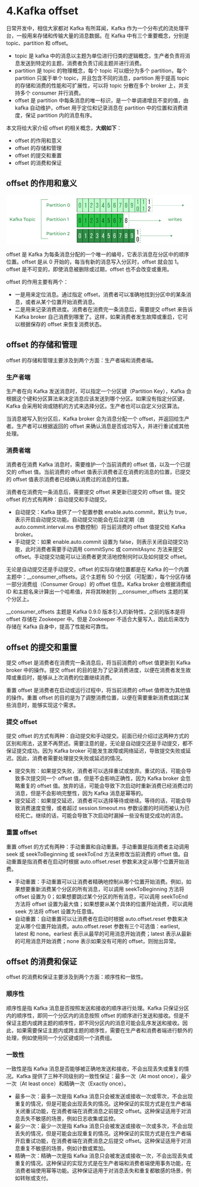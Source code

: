 # 4.Kafka offset

日常开发中，相信大家都对 Kafka 有所耳闻，Kafka 作为一个分布式的流处理平台，一般用来存储和传输大量的消息数据。在 Kafka 中有三个重要概念，分别是 topic、partition 和 offset。

* topic 是 kafka 中的消息以主题为单位进行归类的逻辑概念，生产者负责将消息发送到特定的主题，消费者负责订阅主题并进行消费。
* partition 是 topic 的物理概念，每个 topic 可以细分为多个 partition，每个 partition  只属于单个 topic，并且包含不同的消息，partition 用于提高 topic 的存储和消费的性能和可扩展性，可以将 topic  分散在多个 broker 上，并支持多个 consumer 并行消费。
* offset 是 partition 中每条消息的唯一标识，是一个单调递增且不变的值，由 kafka 自动维护，offset 用于定位和记录消息在 partition 中的位置和消费进度，保证 partition 内的消息有序。

本文将给大家介绍 offset 的相关概念，**大纲如下**：

* offset 的作用和意义
* offset 的存储和管理
* offset 的提交和重置
* offset 的消费和保证

## offset 的作用和意义

![](assets/network-asset-9e3553f8-eb6d-4742-9d32-20e98b61725c-20241126164120-r30tgl7.png)

offset 是 Kafka 为每条消息分配的一个唯一的编号，它表示消息在分区中的顺序位置。offset 是从 0 开始的，每当有新的消息写入分区时，offset 就会加 1。offset 是不可变的，即使消息被删除或过期，offset 也不会改变或重用。

offset 的作用主要有两个：

* 一是用来定位消息。通过指定 offset，消费者可以准确地找到分区中的某条消息，或者从某个位置开始消费消息。
* 二是用来记录消费进度。消费者在消费完一条消息后，需要提交 offset 来告诉 Kafka broker 自己消费到哪里了。这样，如果消费者发生故障或重启，它可以根据保存的 offset 来恢复消费状态。

## offset 的存储和管理

offset 的存储和管理主要涉及到两个方面：生产者端和消费者端。

### 生产者端

生产者在向 Kafka 发送消息时，可以指定一个分区键（Partition Key），Kafka 会根据这个键和分区算法来决定消息应该发送到哪个分区。如果没有指定分区键，Kafka 会采用轮询或随机的方式来选择分区。生产者也可以自定义分区算法。

当消息被写入到分区后，Kafka broker 会为消息分配一个 offset，并返回给生产者。生产者可以根据返回的 offset 来确认消息是否成功写入，并进行重试或其他处理。

### 消费者端

消费者在消费 Kafka 消息时，需要维护一个当前消费的 offset 值，以及一个已提交的 offset 值。当前消费的 offset 值表示消费者正在消费的消息的位置，已提交的 offset 值表示消费者已经确认消费过的消息的位置。

消费者在消费完一条消息后，需要提交 offset 来更新已提交的 offset 值。提交 offset 的方式有两种：自动提交和手动提交。

* 自动提交：Kafka 提供了一个配置参数 enable.auto.commit，默认为  true，表示开启自动提交功能。自动提交功能会在后台定期（由 auto.commit.interval.ms 参数控制）将当前消费的  offset 值提交给 Kafka broker。
* 手动提交：如果 enable.auto.commit 设置为 false，则表示关闭自动提交功能，此时消费者需要手动调用  commitSync 或 commitAsync 方法来提交 offset。手动提交功能可以让消费者更灵活地控制何时以及如何提交 offset。

无论是自动提交还是手动提交，offset 的实际存储位置都是在 Kafka  的一个内置主题中：\_\_consumer\_offsets。这个主题有 50 个分区（可配置），每个分区存储一部分消费组（Consumer  Group）的 offset 信息。Kafka broker 会根据消费组 ID 和主题名来计算出一个哈希值，并将其映射到  \_\_consumer\_offsets 主题的某个分区上。

\_\_consumer\_offsets 主题是 Kafka 0.9.0 版本引入的新特性，之前的版本是将 offset 存储在 Zookeeper 中。但是 Zookeeper 不适合大量写入，因此后来改为存储在 Kafka 自身中，提高了性能和可靠性。

## offset 的提交和重置

提交 offset 是消费者在消费完一条消息后，将当前消费的 offset 值更新到 Kafka broker 中的操作。提交 offset 的目的是为了记录消费进度，以便在消费者发生故障或重启时，能够从上次消费的位置继续消费。

重置 offset 是消费者在启动或运行过程中，将当前消费的 offset 值修改为其他值的操作。重置 offset 的目的是为了调整消费位置，以便在需要重新消费或跳过某些消息时，能够实现这个需求。

### 提交 offset

提交 offset  的方式有两种：自动提交和手动提交。前面已经介绍过这两种方式的区别和用法，这里不再赘述。需要注意的是，无论是自动提交还是手动提交，都不保证提交成功。因为 Kafka broker 可能发生故障或网络延迟，导致提交失败或延迟。因此，消费者需要处理提交失败或延迟的情况。

* 提交失败：如果提交失败，消费者可以选择重试或放弃。重试的话，可能会导致多次提交同一个 offset 值，但是不会影响正确性，因为  Kafka broker 会忽略重复的 offset 值。放弃的话，可能会导致下次启动时重新消费已经消费过的消息，但是不会影响完整性，因为  Kafka 消息是幂等的。
* 提交延迟：如果提交延迟，消费者可以选择等待或继续。等待的话，可能会导致消费速度变慢，或者超过 session.timeout.ms 参数设置的时间而被认为已经死亡。继续的话，可能会导致下次启动时漏掉一些没有提交成功的消息。

### 重置 offset

重置 offset 的方式有两种：手动重置和自动重置。手动重置是指消费者主动调用 seek 或 seekToBeginning 或  seekToEnd 方法来修改当前消费的 offset 值。自动重置是指消费者在启动时根据 auto.offset.reset  参数来决定从哪个位置开始消费。

* 手动重置：手动重置可以让消费者精确地控制从哪个位置开始消费。例如，如果想要重新消费某个分区的所有消息，可以调用  seekToBeginning 方法将 offset 设置为 0；如果想要跳过某个分区的所有消息，可以调用 seekToEnd 方法将  offset 设置为最大值；如果想要从某个具体的位置开始消费，可以调用 seek 方法将 offset 设置为任意值。
* 自动重置：自动重置可以让消费者在启动时根据 auto.offset.reset  参数来决定从哪个位置开始消费。auto.offset.reset 参数有三个可选值：earliest, latest 和  none。earliest 表示从最早的可用消息开始消费；latest 表示从最新的可用消息开始消费；none 表示如果没有可用的  offset，则抛出异常。

## offset 的消费和保证

offset 的消费和保证主要涉及到两个方面：顺序性和一致性。

### 顺序性

顺序性是指 Kafka 消息是否按照发送和接收的顺序进行处理。Kafka 只保证分区内的顺序性，即同一个分区内的消息按照 offset  的顺序进行发送和接收。但是不保证主题内或跨主题的顺序性，即不同分区内的消息可能会乱序发送和接收。因此，如果需要保证主题内或跨主题的顺序性，需要在生产者和消费者端进行额外的处理，例如使用同一个分区键或同一个消费组。

### 一致性

一致性是指 Kafka 消息是否能够被正确地发送和接收，不会出现丢失或重复的情况。Kafka 提供了三种不同级别的一致性保证：最多一次（At most once），最少一次（At least once）和精确一次（Exactly once）。

* 最多一次：最多一次是指 Kafka  消息只会被发送或接收一次或零次，不会出现重复的情况，但是可能会出现丢失的情况。这种保证的实现方式是在生产者端关闭重试功能，在消费者端在消费消息之前提交 offset。这种保证适用于对消息丢失不敏感的场景，例如日志收集或监控。
* 最少一次：最少一次是指 Kafka 消息只会被发送或接收一次或多次，不会出现丢失的情况，但是可能会出现重复的情况。这种保证的实现方式是在生产者端开启重试功能，在消费者端在消费消息之后提交 offset。这种保证适用于对消息重复不敏感的场景，例如计数或累加。
* 精确一次：精确一次是指 Kafka 消息只会被发送或接收一次，不会出现丢失或重复的情况。这种保证的实现方式是在生产者端和消费者端使用事务功能，在消费者端使用幂等功能。这种保证适用于对消息丢失和重复都敏感的场景，例如转账或支付。
